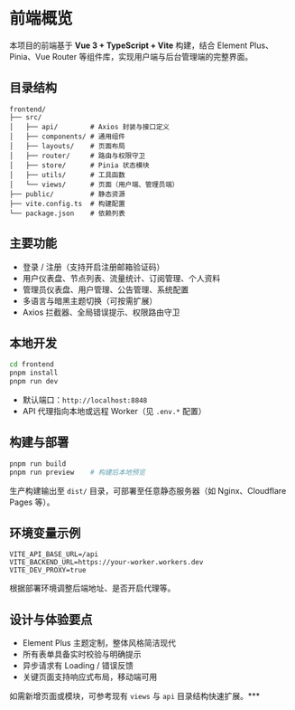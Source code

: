 # 前端概览

本项目的前端基于 **Vue 3 + TypeScript + Vite** 构建，结合 Element Plus、Pinia、Vue Router 等组件库，实现用户端与后台管理端的完整界面。

## 目录结构

```
frontend/
├── src/
│   ├── api/        # Axios 封装与接口定义
│   ├── components/ # 通用组件
│   ├── layouts/    # 页面布局
│   ├── router/     # 路由与权限守卫
│   ├── store/      # Pinia 状态模块
│   ├── utils/      # 工具函数
│   └── views/      # 页面（用户端、管理员端）
├── public/         # 静态资源
├── vite.config.ts  # 构建配置
└── package.json    # 依赖列表
```

## 主要功能

- 登录 / 注册（支持开启注册邮箱验证码）
- 用户仪表盘、节点列表、流量统计、订阅管理、个人资料
- 管理员仪表盘、用户管理、公告管理、系统配置
- 多语言与暗黑主题切换（可按需扩展）
- Axios 拦截器、全局错误提示、权限路由守卫

## 本地开发

```bash
cd frontend
pnpm install
pnpm run dev
```

- 默认端口：`http://localhost:8848`
- API 代理指向本地或远程 Worker（见 `.env.*` 配置）

## 构建与部署

```bash
pnpm run build
pnpm run preview    # 构建后本地预览
```

生产构建输出至 `dist/` 目录，可部署至任意静态服务器（如 Nginx、Cloudflare Pages 等）。

## 环境变量示例

```
VITE_API_BASE_URL=/api
VITE_BACKEND_URL=https://your-worker.workers.dev
VITE_DEV_PROXY=true
```

根据部署环境调整后端地址、是否开启代理等。

## 设计与体验要点

- Element Plus 主题定制，整体风格简洁现代
- 所有表单具备实时校验与明确提示
- 异步请求有 Loading / 错误反馈
- 关键页面支持响应式布局，移动端可用

如需新增页面或模块，可参考现有 `views` 与 `api` 目录结构快速扩展。***
